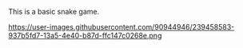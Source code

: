 This is a basic snake game.

https://user-images.githubusercontent.com/90944946/239458583-937b5fd7-13a5-4e40-b87d-ffc147c0268e.png
